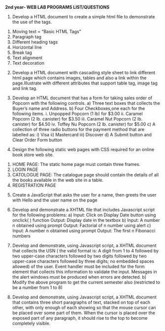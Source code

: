 **2nd year- WEB LAB PROGRAMS  LIST/QUESTIONS**
1. Develop a HTML document to create a simple html file to demonstrate the use of the tags.
1) Moving text = “Basic HTML Tags”
2) Paragraph tag
3) Different heading tags
4) Horizontal line
5) Break tag
6) Text alignment
7) Text decoration

2. Develop a HTML document with cascading style sheet to link different html page which contains images, tables and also a link within the page.Illustrate with different attributes that support table tag, image tag and link tag.

3. Develop an HTML document that has a form for taking sales order of Popcorn with the following controls.
a) Three text boxes that collects the Buyer’s name and Address.
b) Four Checkboxes,one each for the following items.
i. Unpopped Popcorn (1 lb) for $3.00
ii. Caramel Popcorn (2 lb. canister) for $3.50
iii. Caramel Nut Popcorn (2 lb. canister) for $4.50
iv. Toffey Nu Popcorn (2 lb. canister) for $5.00
c) A collection of three radio buttons for the payment method that are labelled as:
i) Visa
ii) Mastercard
iii) Discover
d) A Submit button and Clear Order Form button

4. Design the following static web pages with CSS required for an online book store web site.
1) HOME PAGE: The static home page must contain three frames.
2) LOGIN PAGE
3) CATOLOGUE PAGE: The catalogue page should contain the details of all the
books available in the web site in a table.
4) REGISTRATION PAGE

5. Create a JavaScript that asks the user for a name, then greets the user with Hello and the user name on the page

6. Develop and demonstrate a XHTML file that includes Javascript script for the following problems:
a) Input: Click on Display Date button using onclick( ) function Output: Display date in the textbox
b) Input: A number n obtained using prompt Output: Factorial of n number using alert
c) Input: A number n obtained using prompt Output: The first n Fibonacci numbers

7. Develop and demonstrate, using Javascript script, a XHTML document that collects the USN ( the valid format is: A digit from 1 to 4 followed by two upper-case characters followed by two digits followed by two upper-case characters followed by three digits; no embedded spaces allowed) of the user. Event handler must be included for the form element that collects this information to validate the input. Messages in the alert windows must be produced when errors are detected.
b) Modify the above program to get the current semester also (restricted to be a number from 1 to 8)

8. Develop and demonstrate, using Javascript script, a XHTML document that contains three short paragraphs of text, stacked on top of each other, with only enough of each showing so that the mouse cursor can be placed over some part of them. When the cursor is placed over the exposed part of any paragraph, it should rise to the top to become completely visible.
